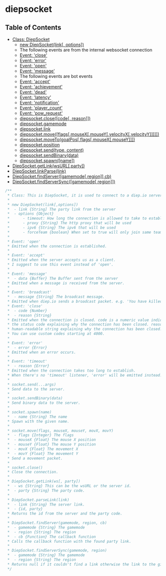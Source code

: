 # diepsocket

## Table of Contents

-   [Class: DiepSocket](#class-diepsocket)
    -   [new DiepSocket(link[, options])](#new-diepsocketlink-options)
    -   The following events are from the internal websocket connection
    -   [Event: 'close'](#event-close)
    -   [Event: 'error'](#event-error)
    -   [Event: 'open'](#event-open)
    -   [Event: 'message'](#event-message)
    -   The following events are bot events
    -   [Event: 'accept'](#event-accept)
    -   [Event: 'achievement'](#event-achievement)
    -   [Event: 'dead'](#event-dead)
    -   [Event: 'latency'](#event-latency)
    -   [Event: 'notification'](#event-notification)
    -   [Event: 'player_count'](#event-player_count)
    -   [Event: 'pow_request'](#event-pow_request)
    -   [diepsocket.close([code[, reason]])](#diepsocketclosecode-reason)
    -   [diepsocket.gamemode](#diepsocketgamemode)
    -   [diepsocket.link](#diepsocketlink)
    -   [diepsocket.move([flags[,mouseX[,mouseY[,velocityX[,velocityY]]]]])](#diepsocketmoveflags-mouseX-mouseY-velocityX-velocityY)
    -   [diepsocket.moveTo(goalPos[,flags[,mouseX[,mouseY]]])](#diepsocketmoveTogoalPos-flags-mouseX-mouseY)
    -   [diepsocket.position](#diepsocketposition)
    -   [diepsocket.send(type, content)](#diepsocketsendtype-content)
    -   [diepsocket.sendBinary(data)](#diepsocketsendBinarydata)
    -   [diepsocket.spawn([name])](#diepsocketspawnname)
- [DiepSocket.getLink(wsURL[,party])](#diepsocketgetLinkwsURL-party)
- [DiepSocket.linkParse(link)](#diepsocketlinkParselink)
- [DiepSocket.findServer([gamemode[,region]],cb)](#diepsocketfindServergamemode-region-cb)
- [DiepSocket.findServerSync([gamemode[,region]])](#diepsocketfindServerSyncgamemode-region-cb)



```js
/**
 * Class: This is DiepSocket, it is used to connect to a diep.io server.
 *
 * new DiepSocket(link[,options])
 *  - link {String] The party link from the server
 *  - options {Object}
 * 	    - timeout: How long the connection is allowed to take to establish before the connection times out. Default 30 seconds
 *      - proxy {String} The http proxy that will be used
 *      - ipv6 {String} The ipv6 that will be used
 *      - forceTeam {boolean} When set to true will only join same team otherwise throw an error
 *
 * Event: 'open'
 * Emitted when the connection is established.
 *
 * Event: 'accept'
 * Emitted when the server accepts us as a client.
 * I suggest to use this event instead of 'open'.
 *
 * Event: 'message'
 *  - data {Buffer} The Buffer sent from the server
 * Emitted when a message is received from the server.
 *
 * Event: 'broadcast'
 *  - message {String} The broadcast message.
 * Emitted when diep.io sends a broadcast packet. e.g. 'You have killed ...'
 * Event: 'close'
 *  - code {Number}
 *  - reason {String}
 * Emitted when the connection is closed. code is a numeric value indicating
 * the status code explaining why the connection has been closed. reason is a
 * human-readable string explaining why the connection has been closed.
 * You can use custom codes starting at 4000.
 *
 * Event: 'error'
 *  - error {Error}
 * Emitted when an error occurs.
 *
 * Event: 'timeout'
 *  - reason {Error}
 * Emitted when the connection takes too long to establish.
 * When there's no 'timeout' listener, 'error' will be emitted instead.
 *
 * socket.send(...args)
 * Send data to the server.
 *
 * socket.sendBinary(data)
 * Send binary data to the server.
 *
 * socket.spawn(name)
 *  - name {String} The name
 * Spawn with the given name.
 *
 * socket.move(flags, mouseX, mouseY, movX, movY)
 *  - flags {Integer} The flags
 *  - mouseX {Float} The mouse X position
 *  - mouseY {Float} The mouse Y position
 *  - movX {Float} The movement X
 *  - movY {Float} The movement Y
 * Send a movement packet.
 *
 * socket.close()
 * Close the connection.
 *
 * DiepSocket.getLink(ws[, party])
 *  - ws {String} This can be the wsURL or the server id.
 *  - party {String} The party code.
 *
 * DiepSocket.parseLink(link)
 *  - link {String} The server link.
 *  - {id, party}
 * Returns the id from the server and the party code.
 *
 * DiepSocket.findServer(gamemode, region, cb)
 *  - gamemode {String} The gamemode
 *  - region {String} The region
 *  - cb {Function} The callback function
 * Calls the callback function with the found party link.
 *
 * DiepSocket.findServerSync(gamemode, region)
 *  - gamemode {String} The gamemode
 *  - region {String} The region
 * Returns null if it couldn't find a link otherwise the link to the given options.
 */
```
